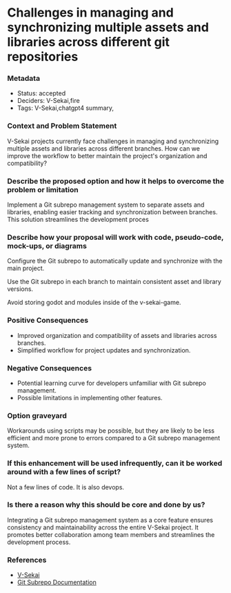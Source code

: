 # Challenges in managing and synchronizing multiple assets and libraries across different git repositories

### Metadata

- Status: accepted <!-- draft | proposed | rejected | accepted | deprecated | superseded by -->
- Deciders: V-Sekai,fire
- Tags: V-Sekai,chatgpt4 summary,

### Context and Problem Statement

V-Sekai projects currently face challenges in managing and synchronizing multiple assets and libraries across different branches. How can we improve the workflow to better maintain the project's organization and compatibility?

### Describe the proposed option and how it helps to overcome the problem or limitation

Implement a Git subrepo management system to separate assets and libraries, enabling easier tracking and synchronization between branches. This solution streamlines the development proces

### Describe how your proposal will work with code, pseudo-code, mock-ups, or diagrams

Configure the Git subrepo to automatically update and synchronize with the main project.

Use the Git subrepo in each branch to maintain consistent asset and library versions.

Avoid storing godot and modules inside of the v-sekai-game.

### Positive Consequences

* Improved organization and compatibility of assets and libraries across branches.
* Simplified workflow for project updates and synchronization.

### Negative Consequences

 * Potential learning curve for developers unfamiliar with Git subrepo management.
 * Possible limitations in implementing other features.


### Option graveyard

Workarounds using scripts may be possible, but they are likely to be less efficient and more prone to errors compared to a Git subrepo management system.


### If this enhancement will be used infrequently, can it be worked around with a few lines of script?

Not a few lines of code. It is also devops.

### Is there a reason why this should be core and done by us?

Integrating a Git subrepo management system as a core feature ensures consistency and maintainability across the entire V-Sekai project. It promotes better collaboration among team members and streamlines the development process.


### References

- [V-Sekai](https://v-sekai.org/)
- [Git Subrepo Documentation](https://github.com/ingydotnet/git-subrepo)
